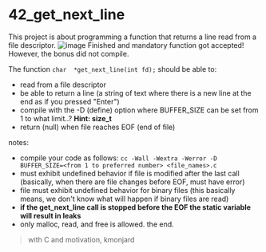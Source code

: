 # 42_get_next_line
This project is about programming a function that returns a line read from a file descriptor.
![image](https://github.com/user-attachments/assets/fe2c4e82-c428-40ad-b114-a3fc941e5a89)
Finished and mandatory function got accepted! However, the bonus did not compile.

The function
`
char  *get_next_line(int fd);
`
should be able to:
- read from a file descriptor
- be able to return a line
  (a string of text where there is a new line at the end as if you pressed "Enter")
- compile with the -D (define) option where BUFFER_SIZE can be set from 1 to what limit..? **Hint: size_t**
- return (null) when file reaches EOF (end of file)

notes:
- compile your code as follows:
`
cc -Wall -Wextra -Werror -D BUFFER_SIZE=<from 1 to preferred number> <file_names>.c
`
- must exhibit undefined behavior if file is modified after the last call
  (basically, when there are file changes before EOF, must have error)
- file must exhibit undefined behavior for binary files
  (this basically means, we don't know what will happen if binary files are read)
- **if the get_next_line call is stopped before the EOF the static variable will result in leaks**
- only malloc, read, and free is allowed. the end.

> with C and motivation,
kmonjard
